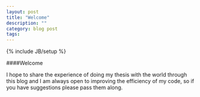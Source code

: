 ```yaml
---
layout: post
title: "Welcome"
description: ""
category: blog post
tags: 
---
```

{% include JB/setup %}

####Welcome

I hope to share the experience of doing my thesis with the world through this blog and I am always open to improving the efficiency of my code, so if you have suggestions please pass them along.  


